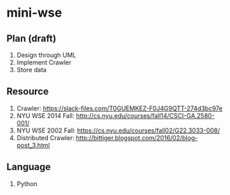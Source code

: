 # mini-wse

Plan (draft)
------------
1. Design through UML
2. Implement Crawler 
3. Store data


Resource
--------

1. Crawler: https://slack-files.com/T0GUEMKEZ-F0J4G9QTT-274d3bc97e
2. NYU WSE 2014 Fall: http://cs.nyu.edu/courses/fall14/CSCI-GA.2580-001/
3. NYU WSE 2002 Fall: https://cs.nyu.edu/courses/fall02/G22.3033-008/
4. Distributed Crawler: http://bittiger.blogspot.com/2016/02/blog-post_3.html

Language
--------

1. Python

